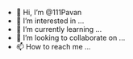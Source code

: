 - 👋 Hi, I’m @111Pavan
- 👀 I’m interested in ...
- 🌱 I’m currently learning ...
- 💞️ I’m looking to collaborate on ...
- 📫 How to reach me ...

<!---
111Pavan/111Pavan is a ✨ special ✨ repository because its `README.md` (this file) appears on your GitHub profile.
You can click the Preview link to take a look at your changes.
--->
